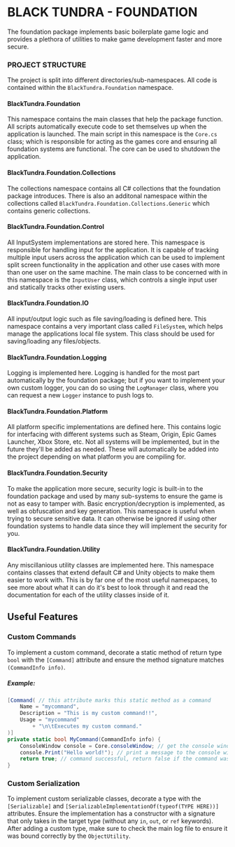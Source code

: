 # BLACK TUNDRA - FOUNDATION
The foundation package implements basic boilerplate game logic and provides a plethora of utilities to make game development faster and more secure.
### PROJECT STRUCTURE
The project is split into different directories/sub-namespaces. All code is contained within the `BlackTundra.Foundation` namespace.
#### BlackTundra.Foundation
This namespace contains the main classes that help the package function. All scripts automatically execute code to set themselves up when the application is launched. The main script in this namespace is the `Core.cs` class; which is responsible for acting as the games core and ensuring all foundation systems are functional. The core can be used to shutdown the application.

#### BlackTundra.Foundation.Collections
The collections namespace contains all C# collections that the foundation package introduces. There is also an additonal namespace within the collections called `BlackTundra.Foundation.Collections.Generic` which contains generic collections.

#### BlackTundra.Foundation.Control
All InputSystem implementations are stored here. This namespace is responsible for handling input for the application. It is capable of tracking multiple input users across the application which can be used to implement split screen functionality in the application and other use cases with more than one user on the same machine. The main class to be concerned with in this namespace is the `InputUser` class, which controls a single input user and statically tracks other existing users.

#### BlackTundra.Foundation.IO
All input/output logic such as file saving/loading is defined here. This namespace contains a very important class called `FileSystem`, which helps manage the applications local file system. This class should be used for saving/loading any files/objects.

#### BlackTundra.Foundation.Logging
Logging is implemented here. Logging is handled for the most part automatically by the foundation package; but if you want to implement your own custom logger, you can do so using the `LogManager` class, where you can request a new `Logger` instance to push logs to.

#### BlackTundra.Foundation.Platform
All platform specific implementations are defined here. This contains logic for interfacing with different systems such as Steam, Origin, Epic Games Launcher, Xbox Store, etc. Not all systems will be implemented, but in the future they'll be added as needed. These will automatically be added into the project depending on what platform you are compiling for.

#### BlackTundra.Foundation.Security
To make the application more secure, security logic is built-in to the foundation package and used by many sub-systems to ensure the game is not as easy to tamper with. Basic encryption/decryption is implemented, as well as obfuscation and key generation. This namespace is useful when trying to secure sensitive data. It can otherwise be ignored if using other foundation systems to handle data since they will implement the security for you.

#### BlackTundra.Foundation.Utility
Any miscillanious utility classes are implemented here. This namespace contains classes that extend default C# and Unity objects to make them easier to work with. This is by far one of the most useful namespaces, to see more about what it can do it's best to look through it and read the documentation for each of the utility classes inside of it.

## Useful Features
### Custom Commands
To implement a custom command, decorate a static method of return type `bool` with the `[Command]` attribute and ensure the method signature matches `(CommandInfo info)`.
##### Example:
```csharp
[Command( // this attribute marks this static method as a command
    Name = "mycommand",
	Description = "This is my custom command!!",
	Usage = "mycommand"
	    + "\n\tExecutes my custom command."
)]
private static bool MyCommand(CommandInfo info) {
    ConsoleWindow console = Core.consoleWindow; // get the console window
	console.Print("Hello world!"); // print a message to the console window
	return true; // command successful, return false if the command was not successful
}
```
### Custom Serialization
To implement custom serializable classes, decorate a type with the `[Serializable]` and `[SerializableImplementationOf(typeof(TYPE HERE))]` attributes. Ensure the implementation has a constructor with a signature that only takes in the target type (without any `in`, `out`, or `ref` keywords). After adding a custom type, make sure to check the main log file to ensure it was bound correctly by the `ObjectUtility`.